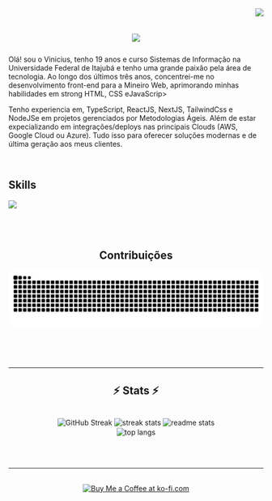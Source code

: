 <img align="right" src="https://visitor-badge.laobi.icu/badge?page_id=viniciusnreno.viniciusnreno" />

<h1 align="center">
<img src="https://readme-typing-svg.demolab.com?font=Inter+&size=35&pause=1000&random=false&width=600&duration=4000&lines=Ol%C3%A1%2C+sou+o+Vinicius+Ren%C3%B3+%F0%9F%91%8B+" /></h1>

<p>Olá! sou o Vinicius, tenho 19 anos e curso Sistemas de Informação na Universidade Federal de Itajubá e tenho uma grande paixão pela área de tecnologia. Ao longo dos últimos três anos, concentrei-me no desenvolvimento front-end para a Mineiro Web, aprimorando minhas habilidades em strong HTML, CSS eJavaScrip>

Tenho experiencia em, TypeScript, ReactJS, NextJS, TailwindCss e NodeJSe em projetos gerenciados por Metodologias Ágeis. Além de estar expecializando em integrações/deploys nas principais Clouds (AWS, Google Cloud ou Azure). Tudo isso para oferecer soluções modernas e de última geração aos meus clientes.</p>
<br />

<h2>Skills</h2>
<p>
  <a href="https://skillicons.dev">
    <img src="https://skillicons.dev/icons?i=typescript,javascript,react,nextjs,tailwindcss,git,figma,html,css" />
  </a>
</p>

<br />
<br />
<div align="center">
  <h2>Contribuições</h2>
  <img alt="snake eating my contributions" src="https://raw.githubusercontent.com/viniciusnreno/viniciusnreno/output/github-contribution-grid-snake.svg" />

<br/><br/><br/>

</div>

<hr/>

<h2 align="center">⚡ Stats ⚡</h2>
<br>
<div align=center>
<img src="https://streak-stats.demolab.com?user=viniciusnreno" alt="GitHub Streak" />
  <img width=390 src="https://streak-stats.demolab.com?user=viniciusnreno&count_private=true&theme=react&border_radius=10" alt="streak stats"/>
  <img width=390 src="https://streak-stats.demolab.com?username=viniciusnreno&count_private=true&show_icons=true&theme=react&rank_icon=github&border_radius=10" alt="readme stats" />
  <br/>
  <img width=325 align="center" src="https://streak-stats.demolab.com?username=viniciusnreno&hide=HTML&langs_count=8&layout=compact&theme=react&border_radius=10&size_weight=0.5&count_weight=0.5&exclude_repo=github-readme-stats" alt="top langs" />
</div>

<br/><br/>

<hr/>

<br/>

<div align="center">
<a href='https://ko-fi.com/V7V4RAK9C' target='_blank'><img height='64' style='border:0px;height:64px;' src='https://storage.ko-fi.com/cdn/kofi1.png?v=3' border='0' alt='Buy Me a Coffee at ko-fi.com' /></a>
</div>

<br/>
